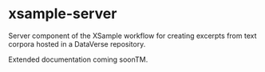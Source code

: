 # xsample-server
Server component of the XSample workflow for creating excerpts from text corpora hosted in a DataVerse repository.

Extended documentation coming soonTM.